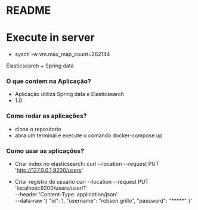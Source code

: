 # README #

# Execute in server
  - sysctl -w vm.max_map_count=262144

Elasticsearch + Spring data
### O que contem na Aplicação? ###

* Aplicação utiliza Spring data e Elasticsearch
* 1.0

### Como rodar as aplicações? ###

* clone o repositorio
* abra um terminal e execute o comando docker-compose up


### Como usar as aplicações? ###

* Criar index no elasticsearch:
    curl --location --request PUT 'http://127.0.0.1:9200/users'

* Criar registro de usuario
curl --location --request PUT 'localhost:9200/users/user/1' \
--header 'Content-Type: application/json' \
--data-raw '{
    "id": 1,
    "username": "robson.grillo",
    "password": "*****"
}'


